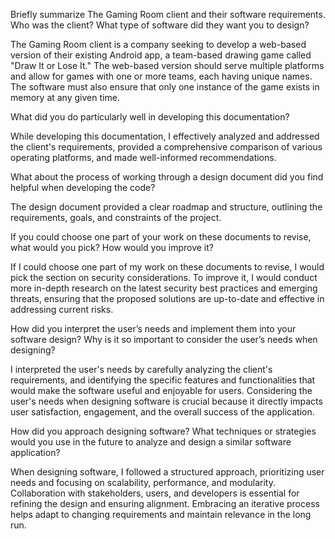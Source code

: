 Briefly summarize The Gaming Room client and their software requirements. Who was the client? 
What type of software did they want you to design?

The Gaming Room client is a company seeking to develop a web-based version of their existing Android app, 
a team-based drawing game called "Draw It or Lose It." The web-based version should serve multiple platforms 
and allow for games with one or more teams, each having unique names. The software must also ensure that only 
one instance of the game exists in memory at any given time.

What did you do particularly well in developing this documentation?

While developing this documentation, I effectively analyzed and addressed the client's requirements, 
provided a comprehensive comparison of various operating platforms, and made well-informed recommendations.

What about the process of working through a design document did you find helpful when developing the code?

The design document provided a clear roadmap and structure, 
outlining the requirements, goals, and constraints of the project.

If you could choose one part of your work on these documents to revise, what would you pick? 
How would you improve it?

If I could choose one part of my work on these documents to revise, 
I would pick the section on security considerations. To improve it, 
I would conduct more in-depth research on the latest security best 
practices and emerging threats, ensuring that the proposed solutions 
are up-to-date and effective in addressing current risks.

How did you interpret the user’s needs and implement them into your software design? 
Why is it so important to consider the user’s needs when designing?

I interpreted the user's needs by carefully analyzing the client's requirements, 
and identifying the specific features and functionalities that would make the 
software useful and enjoyable for users. Considering the user's needs when designing 
software is crucial because it directly impacts user satisfaction, engagement, 
and the overall success of the application.

How did you approach designing software? 
What techniques or strategies would you use in the future to analyze and design a similar software application?

When designing software, I followed a structured approach, prioritizing user needs and 
focusing on scalability, performance, and modularity. Collaboration with stakeholders, 
users, and developers is essential for refining the design and ensuring alignment. 
Embracing an iterative process helps adapt to changing requirements and maintain 
relevance in the long run.
